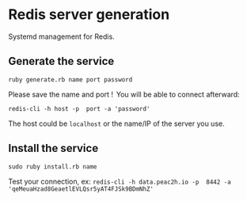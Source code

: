 # Redis server generation 

Systemd management for Redis. 

## Generate the service 

`ruby generate.rb name port password`

Please save the name and port ! 
You will be able to connect afterward: 

`redis-cli -h host -p  port -a 'password'`

The host could be `localhost` or the name/IP of the server you use.

## Install the service 

`sudo ruby install.rb name`

Test your connection, ex: `redis-cli -h data.peac2h.io -p  8442 -a 'qeMeuaHzad8GeaetlEVLQsr5yAT4FJSk9BDmNhZ'`

